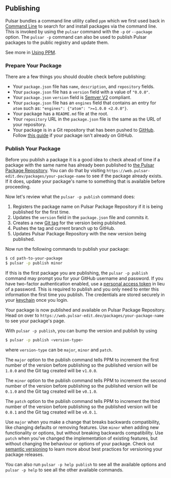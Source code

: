 ## Publishing

Pulsar bundles a command line utility called `ppm` which we first used back in
[Command Line](../../using-pulsar/#command-line) to search for and install
packages via the command line. This is invoked by using the `pulsar` command
with the `-p` or `--package` option. The `pulsar -p` command can also be used to
publish Pulsar packages to the public registry and update them.

See more in [Using PPM](#using-ppm).

### Prepare Your Package

There are a few things you should double check before publishing:

- Your `package.json` file has `name`, `description`, and `repository` fields.
- Your `package.json` file has a `version` field with a value of `"0.0.0"`.
- Your `package.json` `version` field is [Semver V2](https://semver.org/spec/v2.0.0.html) compliant.
- Your `package.json` file has an `engines` field that contains an entry for
  `atom` such as: `"engines": {"atom": ">=1.0.0 <2.0.0"}`.
- Your package has a `README.md` file at the root.
- Your `repository` URL in the `package.json` file is the same as the URL of
  your repository.
- Your package is in a Git repository that has been pushed to
  [GitHub](https://github.com). Follow [this guide](https://help.github.com/articles/importing-a-git-repository-using-the-command-line/)
  if your package isn't already on GitHub.

### Publish Your Package

Before you publish a package it is a good idea to check ahead of time if a
package with the same name has already been published to
[the Pulsar Package Repository](https://web.pulsar-edit.dev/packages). You can
do that by visiting `https://web.pulsar-edit.dev/packages/your-package-name` to
see if the package already exists. If it does, update your package's name to
something that is available before proceeding.

Now let's review what the `pulsar -p publish` command does:

1. Registers the package name on Pulsar Package Repository if it is being
   published for the first time.
2. Updates the `version` field in the `package.json` file and commits it.
3. Creates a new [Git tag](https://git-scm.com/book/en/Git-Basics-Tagging) for
   the version being published.
4. Pushes the tag and current branch up to GitHub.
5. Updates Pulsar Package Repository with the new version being published.

Now run the following commands to publish your package:

```sh
$ cd path-to-your-package
$ pulsar -p publish minor
```

If this is the first package you are publishing, the `pulsar -p publish` command
may prompt you for your GitHub username and password. If you have two-factor
authentication enabled, use a [personal access token](https://help.github.com/articles/creating-a-personal-access-token-for-the-command-line/)
in lieu of a password. This is required to publish and you only need to enter
this information the first time you publish. The credentials are stored securely
in your [keychain](<https://en.wikipedia.org/wiki/Keychain_(software)>) once you
login.

Your package is now published and available on Pulsar Package Repository. Head
on over to `https://web.pulsar-edit.dev/packages/your-package-name` to see your
package's page.

With `pulsar -p publish`, you can bump the version and publish by using

```sh
$ pulsar -p publish <version-type>
```

where `version-type` can be `major`, `minor` and `patch`.

The `major` option to the publish command tells PPM to increment the first
number of the version before publishing so the published version will be `1.0.0`
and the Git tag created will be `v1.0.0`.

The `minor` option to the publish command tells PPM to increment the second
number of the version before publishing so the published version will be `0.1.0`
and the Git tag created will be `v0.1.0`.

The `patch` option to the publish command tells PPM to increment the third
number of the version before publishing so the published version will be `0.0.1`
and the Git tag created will be `v0.0.1`.

Use `major` when you make a change that breaks backwards compatibility, like
changing defaults or removing features. Use `minor` when adding new
functionality or options, but without breaking backwards compatibility. Use
`patch` when you've changed the implementation of existing features, but without
changing the behaviour or options of your package. Check out
[semantic versioning](https://semver.org) to learn more about best practices for
versioning your package releases.

You can also run `pulsar -p help publish` to see all the available options and
`pulsar -p help` to see all the other available commands.
